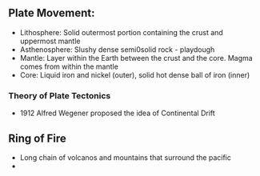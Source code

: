 ## Plate Movement:
- Lithosphere: Solid outermost portion containing the crust and uppermost mantle
- Asthenosphere: Slushy dense semi0solid rock -  playdough
- Mantle: Layer within the Earth between the crust and the core. Magma comes from within the mantle
- Core: Liquid iron and nickel (outer), solid hot dense ball of iron (inner)

### Theory of Plate Tectonics
- 1912 Alfred Wegener proposed the idea of Continental Drift


## Ring of Fire
 - Long chain of volcanos and mountains that surround the pacific
 - 